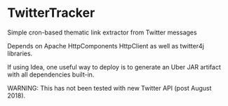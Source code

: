 # TwitterTracker
Simple cron-based thematic link extractor from Twitter messages

Depends on Apache HttpComponents HttpClient as well as twitter4j libraries.

If using Idea, one useful way to deploy is to generate an Uber JAR artifact with all dependencies built-in.

WARNING: This has not been tested with new Twitter API (post August 2018).
